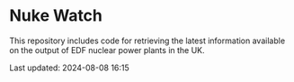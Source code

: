 # Nuke Watch

This repository includes code for retrieving the latest information available on the output of EDF nuclear power plants in the UK.

Last updated: 2024-08-08 16:15